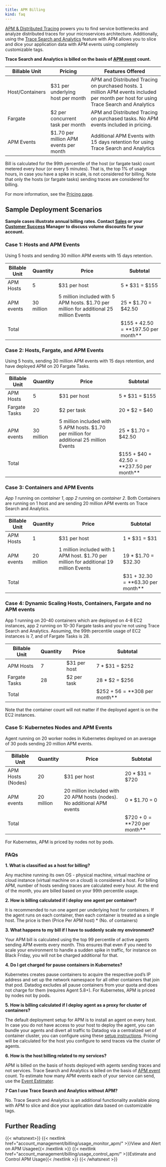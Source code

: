 ```yaml
---
title: APM Billing
kind: faq
---
```


[APM & Distributed Tracing][1] powers you to find service bottlenecks and analyze distributed traces for your microservices architecture. Additionally, using the [Trace Search and Analytics][2] feature with APM allows you to slice and dice your application data with APM events using completely customizable tags.

**Trace Search and Analytics is billed on the basis of [APM event][3] count.**

| Billable Unit | Pricing | Features Offered |
| -----------------------|---------------|-------------------------------------------|
| Host/Containers  | $31 per underlying host per month | APM and Distributed Tracing on purchased hosts. 1 million APM events included per month per host for using Trace Search and Analytics |
| Fargate | $2 per concurrent task per month | APM and Distributed Tracing on purchased tasks. No APM events included in pricing. |
| APM Events | $1.70 per million APM events per month | Additional APM Events with 15 days retention for using Trace Search and Analytics|

Bill is calculated for the 99th percentile of the host (or fargate task) count metered every hour (or every 5 minutes). That is, the top 1% of usage hours, in case you have a spike in scale, is not considered for billing. Note that only the hosts (or fargate tasks) sending traces are considered for billing.

For more information, see the [Pricing page][4].

## Sample Deployment Scenarios

**Sample cases illustrate annual billing rates. Contact [Sales][5] or your [Customer Success][6] Manager to discuss volume discounts for your account.**

### Case 1: Hosts and APM Events

Using 5 hosts and sending 30 million APM events with 15 days retention.

| Billable Unit | Quantity | Price | Subtotal |
| --------|-----------|------|----------|
| APM Hosts | 5 | $31 per host | 5 * $31 = $155 |
| APM events | 30 million | 5 million included with 5 APM hosts. $1.70 per million for additional 25 million Events | 25 * $1.70 = $42.50 |
| Total |  |  |  $155 + $42.50 = **$197.50 per month** |


### Case 2: Hosts, Fargate, and APM Events

Using 5 hosts, sending 30 million APM events with 15 days retention, and have deployed APM on 20 Fargate Tasks.

| Billable Unit | Quantity | Price | Subtotal |
| --------|-----------|------|----------|
| APM Hosts | 5 | $31 per host | 5 * $31 = $155 |
| Fargate Tasks | 20 | $2 per task | 20 * $2 = $40 |
| APM events | 30 million | 5 million included with 5 APM hosts. $1.70 per million for additional 25 million Events | 25 * $1.70 = $42.50 |
| Total |  |  |  $155 + $40 + $42.50 = **$237.50 per month** |


### Case 3: Containers and APM Events

*App 1* running on *container 1*, *app 2* running on *container 2*. Both Containers are running on 1 host
and are sending 20 million APM events on Trace Search and Analytics.

| Billable Unit | Quantity | Price | Subtotal |
| --------|-----------|------|----------|
| APM Hosts | 1 | $31 per host | 1 * $31 = $31 |
| APM events | 20 million | 1 million included with 1 APM host. $1.70 per million for additional 19 million Events | 19 * $1.70 = $32.30 |
| Total |  |  |  $31 + $32.30 = **$63.30 per month** |


### Case 4: Dynamic Scaling Hosts, Containers, Fargate and no APM events

App 1 running on 20-40 containers which are deployed on 4-8 EC2 instances, app 2 running on 10-30 Fargate tasks and you're not using Trace Search and Analytics. Assuming, the 99th percentile usage of EC2 instances is 7, and of Fargate Tasks is 28. 

| Billable Unit | Quantity | Price | Subtotal |
| --------|-----------|------|----------|
| APM Hosts | 7 | $31 per host | 7 * $31 = $252 |
| Fargate Tasks | 28 | $2 per task | 28 * $2 = $256 |
| Total |  |  |  $252 + $56 = **$308 per month** |

Note that the container count will not matter if the deployed agent is on the EC2 instances. 

### Case 5: Kubernetes Nodes and APM Events

Agent running on 20 worker nodes in Kubernetes deployed on an average of 30 pods sending 20 million APM events.

| Billable Unit | Quantity | Price | Subtotal |
| --------|-----------|------|----------|
| APM Hosts (Nodes) | 20 | $31 per host | 20 * $31 = $720 |
| APM events | 20 million | 20 million included with 20 APM hosts (nodes). No additional APM events | 0 * $1.70 = 0  |
| Total |  |  |  $720 + $0 = **$720 per month** |

For Kubernetes, APM is priced by nodes not by pods.

### FAQs
**1. What is classified as a host for billing?**

Any machine running its own OS - physical machine, virtual machine or cloud instance (virtual machine on a cloud) is considered a host. For billing APM, number of hosts sending traces are calculated every hour. At the end of the month, you are billed based on your 99th percentile usage. 

**2. How is billing calculated if I deploy one agent per container?**

It is recommended to run one agent per underlying host for containers. If the agent runs on each container, then each container is treated as a single host. The price is then (Price Per APM host) * (No. of containers)

**3. What happens to my bill if I have to suddenly scale my environment?**

Your APM bill is calculated using the top 99 percentile of active agents sending APM events every month. This ensures that even if you need to scale your environment to handle a sudden spike in traffic, for instance on Black Friday, you will not be charged additional for that.

**4. Do I get charged for pause containers in Kubernetes?**

Kubernetes creates pause containers to acquire the respective pod’s IP address and set up the network namespace for all other containers that join that pod. Datadog excludes all pause containers from your quota and does not charge for them (requires Agent 5.8+). For Kubernetes, APM is priced by nodes not by pods.


**5. How is billing calculated if I deploy agent as a proxy for cluster of containers?**

The default deployment setup for APM is to install an agent on every host. In case you do not have access to your host to deploy the agent, you can bundle your agents and divert all traffic to Datadog via a centralized set of container cluster, you can configure using these [setup instructions][7]. Pricing will be calculated for the host you configure to send traces via the cluster of agents.

**6. How is the host billing related to my services?**

APM is billed on the basis of hosts deployed with agents sending traces and not services. Trace Search and Analytics is billed on the basis of [APM event][3] count. To estimate how many APM events each of your service can send, use the [Event Estimater][8].

**7 Can I use Trace Search and Analytics without APM?**

No. Trace Search and Analytics is an additional functionality available along with APM to slice and dice your application data based on customizable tags.

## Further Reading
  
{{< whatsnext>}}
    {{< nextlink href="account_management/billing/usage_monitor_apm/" >}}View and Alert on APM Usagee{{< /nextlink >}}
    {{< nextlink href="account_management/billing/usage_control_apm/" >}}Estimate and Control APM Usage{{< /nextlink >}}
{{< /whatsnext >}}


[1]: /tracing
[2]: /tracing/trace_search_and_analytics
[3]: /tracing/visualization/#apm-event
[4]: https://www.datadoghq.com/pricing
[5]: mailto:sales@datadoghq.com
[6]: mailto:success@datadoghq.com
[7]: /tracing/send_traces/#containers
[8]: /account_management/billing/usage_control_apm/#apm-event-estimator



